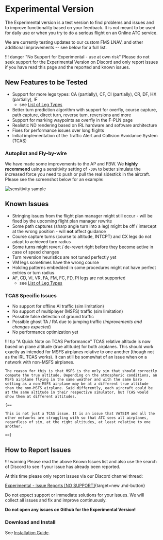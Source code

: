 # Experimental Version

The Experimental version is a test version to find problems and issues and to improve functionality based on your feedback. It is not meant to be used for daily use or when you try to do a serious flight on an Online ATC service.

We are currently testing updates to our custom FMS LNAV, and other additional improvements -- see below for a full list.

!!! danger "No Support for Experimental - use at own risk"
    Please do not seek support for the Experimental Version on Discord and only report issues if you have read this page and the reported and known issues.

## New Features to be Tested

- Support for more legs types: CA (partially), CF, CI (partially), CR, DF, HX (partially), IF
    - see [List of Leg Types ](../../pilots-corner/advanced-guides/flight-planning/leg-types.md)
- Better turn prediction algorithm with support for overfly, course capture, path capture, direct turn, reverse turn, reversions and more
- Support for marking waypoints as overfly in the F-PLN page
- Realistic ND rendering based on IRL hardware and software architecture
- Fixes for performance issues over long flights
- Initial implementation of the Traffic Alert and Collision Avoidance System (TCAS)

### Autopilot and Fly-by-wire

We have made some improvements to the AP and FBW. We **highly recommend** using a sensitivity setting of `-30%` to better simulate the increased force you need to push or pull the real sidestick in the aircraft. Please see the screenshot below for an example:

![sensitivity sample](https://cdn.discordapp.com/attachments/747571985831297145/929335587893309480/unknown.png)

## Known Issues

- Stringing issues from the flight plan manager might still occur - will be fixed by the upcoming flight plan manager rewrite
- Some path captures (sharp angle turn into a leg) might be off / intercept at the wrong position - will **not** affect guidance
- Course capture turns (course to altitude, INTCPT) and CX legs do not adapt to achieved turn radius
- Some turns might revert / de-revert right before they become active in case of speed changes
- Turn reversion heuristics are not tuned perfectly yet
- VM legs sometimes have the wrong course
- Holding patterns embedded in some procedures might not have perfect entries or turn radius
- AF, CD, VI, VR, FA, FM, FC, FD, PI legs are not supported
    - see [List of Leg Types ](../../pilots-corner/advanced-guides/flight-planning/leg-types.md)

### TCAS Specific Issues

- No support for offline AI traffic (sim limitation)
- No support of multiplayer (MSFS) traffic (sim limitation)
- Possible false detection of ground traffic
- Possible ghost TA / RA due to jumping traffic (*improvements and changes expected*)
- No performance optimization yet

!!! tip "A Quick Note on TCAS Performance"
    TCAS relative altitude is now based on plane altitude (true altitude) for both airplanes. This should work exactly as intended for MSFS airplanes relative to one another (though not as the IRL TCAS works). It can still be somewhat of an issue when on a network with non-MSFS airplanes. 

    The reason for this is that MSFS is the only sim that should correctly compute the true altitude. Depending on the atmospheric conditions, an MSFS airplane flying in the same weather and with the same baro setting as a non-MSFS airplane may be at a different true altitude than the non-MSFS airplane. Said differently, each aircraft could be at the same altitude in their respective simulator, but TCAS would show them at different altitudes.

    {==

    This is not just a TCAS issue. It is an issue that VATSIM and all the other networks are struggling with so that ATC sees all airplanes, regardless of sim, at the right altitudes, at least relative to one another.

    ==}

## How to Report Issues

!!! warning
    Please read the above Known Issues list and also use the search of  Discord to see if your issue has already been reported.

At this time please only report issues via our Discord channel thread:

 [Experimental - Issue Reports [NO SUPPORT]](https://discord.com/channels/738864299392630914/926586416820011098/926592547059531866){target=new .md-button}

Do not expect support or immediate solutions for your issues. We will collect all issues and fix and improve continuously.

**Do not open any issues on Github for the Experimental Version!**

### Download and Install

See [Installation Guide](../installation.md#downloads).

